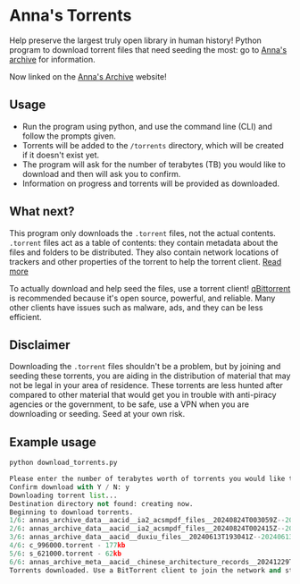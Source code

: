 # Anna's Torrents

Help preserve the largest truly open library in human history!
Python program to download torrent files that need seeding the most: go to [Anna's archive](https://annas-archive.org/torrents) for information.

Now linked on the [Anna's Archive](https://annas-archive.org/torrents#generate_torrent_list) website!

## Usage

- Run the program using python, and use the command line (CLI) and follow the prompts given.
- Torrents will be added to the `/torrents` directory, which will be created if it doesn't exist yet.
- The program will ask for the number of terabytes (TB) you would like to download and then will ask you to confirm.
- Information on progress and torrents will be provided as downloaded.

## What next?

This program only downloads the `.torrent` files, not the actual contents. `.torrent` files act as a table of contents: they contain metadata about the files and folders to be distributed. They also contain network locations of trackers and other properties of the torrent to help the torrent client. [Read more](https://en.wikipedia.org/wiki/Torrent_file)

To actually download and help seed the files, use a torrent client!
[qBittorrent](https://www.qbittorrent.org/) is recommended because it's open source, powerful, and reliable. Many other clients have issues such as malware, ads, and they can be less efficient.

## Disclaimer

Downloading the `.torrent` files shouldn't be a problem, but by joining and seeding these torrents, you are aiding in the distribution of material that may not be legal in your area of residence. These torrents are less hunted after compared to other material that would get you in trouble with anti-piracy agencies or the government, to be safe, use a VPN when you are downloading or seeding. Seed at your own risk.

## Example usage

```py
python download_torrents.py

Please enter the number of terabytes worth of torrents you would like to download (empty for no limit): 1
Confirm download with Y / N: y
Downloading torrent list...
Destination directory not found: creating now.
Beginning to download torrents.
1/6: annas_archive_data__aacid__ia2_acsmpdf_files__20240824T003059Z--20240824T003100Z.torrent - 348kb
2/6: annas_archive_data__aacid__ia2_acsmpdf_files__20240824T002415Z--20240824T002416Z.torrent - 436kb
3/6: annas_archive_data__aacid__duxiu_files__20240613T193041Z--20240613T193042Z.torrent - 479kb
4/6: c_996000.torrent - 177kb
5/6: s_621000.torrent - 62kb
6/6: annas_archive_meta__aacid__chinese_architecture_records__20241229T135101Z--20241229T135101Z.jsonl.seekable.zst.torrent - 3kb
Torrents downloaded. Use a BitTorrent client to join the network and start seeding.

```
